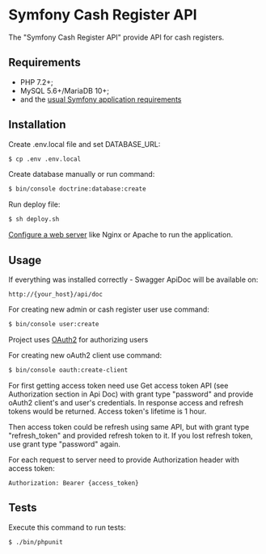 Symfony Cash Register API
========================

The "Symfony Cash Register API" provide API for cash registers.

Requirements
------------

* PHP 7.2+;
* MySQL 5.6+/MariaDB 10+;
* and the [usual Symfony application requirements][1]

Installation
------------

Create .env.local file and set DATABASE_URL:

```bash
$ cp .env .env.local
```

Create database manually or run command:

```bash
$ bin/console doctrine:database:create
```

Run deploy file:

```bash
$ sh deploy.sh
```

[Configure a web server][3] like Nginx or Apache to run the application.

Usage
-----

If everything was installed correctly - Swagger ApiDoc will be available on:

    http://{your_host}/api/doc

For creating new admin or cash register user use command:

```bash
$ bin/console user:create
```

Project uses [OAuth2][3] for authorizing users 

For creating new oAuth2 client use command:

```bash
$ bin/console oauth:create-client
```

For first getting access token need use Get access token API (see Authorization section in Api Doc) with grant type "password" and provide oAuth2 client's and user's credentials. In response access and refresh tokens would be returned. Access token's lifetime is 1 hour.

Then access token could be refresh using same API, but with grant type "refresh_token" and provided refresh token to it. If you lost refresh token, use grant type "password" again.

For each request to server need to provide Authorization header with access token:

    Authorization: Bearer {access_token}

Tests
-----

Execute this command to run tests:

```bash
$ ./bin/phpunit
```

[1]: https://symfony.com/doc/4.4/setup.html
[2]: https://symfony.com/doc/current/cookbook/configuration/web_server_configuration.html
[3]: https://github.com/FriendsOfSymfony/FOSOAuthServerBundle